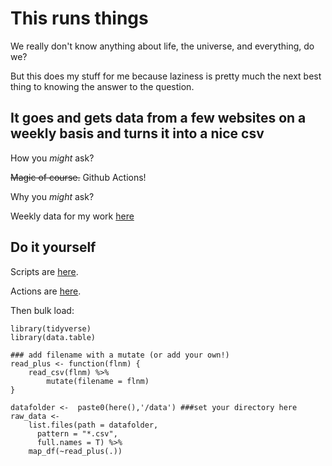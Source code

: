 # This runs things

We really don't know anything about life, the universe, and everything, do we?

But this does my stuff for me because laziness is pretty much the next best thing to knowing the answer to the question.

## It goes and gets data from a few websites on a weekly basis and turns it into a nice csv

How you _might_ ask? 

~~Magic of course.~~ Github Actions! 

Why you _might_ ask?

Weekly data for my work [here](https://github.com/mrpotatocode/COFFEE_COFFEE_COFFEE)

## Do it yourself

Scripts are [here](https://github.com/mrpotatocode/Automatic_Drip/tree/main/R). 

Actions are [here](https://github.com/mrpotatocode/Automatic_Drip/tree/main/.github/workflows).

Then bulk load:
```
library(tidyverse)
library(data.table)

### add filename with a mutate (or add your own!)
read_plus <- function(flnm) {
    read_csv(flnm) %>% 
        mutate(filename = flnm)
}

datafolder <-  paste0(here(),'/data') ###set your directory here
raw_data <-  
    list.files(path = datafolder,
      pattern = "*.csv",
      full.names = T) %>% 
    map_df(~read_plus(.))
```
